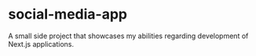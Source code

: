 # social-media-app
A small side project that showcases my abilities regarding development of Next.js applications.

